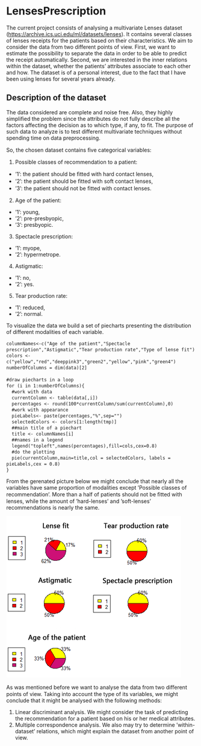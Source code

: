 # LensesPrescription
The current project consists of analysing a multivariate Lenses dataset (https://archive.ics.uci.edu/ml/datasets/lenses). It contains several classes of lenses receipts for the patients based on their characteristics. We aim to consider the data from two different points of view. First, we want to estimate the possibility to separate the data in order to be able to predict the receipt automatically. Second, we are interested in the inner relations within the dataset, whether the patients’ attributes associate to each other and how. The dataset is of a personal interest, due to the fact that I have been using lenses for several years already. 

## Description of the dataset
The data considered are complete and noise free. Also, they highly simplified the problem since the attributes do not fully describe all the factors affecting the decision as to which type, if any, to fit. The purpose of such data to analyze is to test different multivariate techniques without spending time on data preprocessing.

So, the chosen dataset contains ﬁve categorical variables:
1)  Possible classes of recommendation to a patient: 
- ’1’: the patient should be ﬁtted with hard contact lenses, 
- ’2’: the patient should be ﬁtted with soft contact lenses, 
- ’3’: the patient should not be ﬁtted with contact lenses. 
2) Age of the patient: 
- ’1’: young, 
- ’2’: pre-presbyopic, 
- ’3’: presbyopic. 
3) Spectacle prescription: 
- ’1’: myope, 
- ’2’: hypermetrope. 
4) Astigmatic: 
- ’1’: no, 
- ’2’: yes. 
5) Tear production rate: 
- ’1’: reduced, 
- ’2’: normal.

To visualize the data we build a set of piecharts presenting the distribution of different modalities of each variable.
```
columnNames<-c("Age of the patient","Spectacle prescription","Astigmatic","Tear production rate","Type of lense fit")
colors <- c("yellow","red","deeppink3","green2","yellow","pink","green4")
numberOfColumns = dim(data)[2] 

#draw piecharts in a loop
for (i in 1:numberOfColumns){
  #work with data
  currentColumn <- table(data[,i])
  percentages <- round(100*currentColumn/sum(currentColumn),0)
  #work with appearance
  pieLabels<- paste(percentages,"%",sep="")
  selectedColors <- colors[1:length(tmp)]
  ##main title of a piechart
  title <- columnNames[i] 
  ##names in a legend
  legend("topleft",names(percentages),fill=cols,cex=0.8)
  #do the plotting
  pie(currentColumn,main=title,col = selectedColors, labels = pieLabels,cex = 0.8)
}
```
From the gerenated picture below we might conclude that nearly all the variables have same proportion of modalities except ’Possible classes of recommendation’. More than a half of patients should not be ﬁtted with lenses, while the amount of ’hard-lenses’ and ’soft-lenses’ recommendations is nearly the same.

![](images\PieCharts.PNG)

As was mentioned before we want to analyse the data from two diﬀerent points of view. Taking into account the type of its variables, we might conclude that it might be analysed with the following methods:
1) Linear discriminant analysis. We might consider the task of predicting the recommendation for a patient based on his or her medical attributes. 
2) Multiple correspondence analysis. We also may try to determine ’within-dataset’ relations, which might explain the dataset from another point of view.

